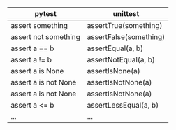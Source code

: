 | pytest               | unittest               |
|----------------------|------------------------|
| assert something     | assertTrue(something)  |
| assert not something | assertFalse(something) |
| assert a == b        | assertEqual(a, b)      |
| assert a != b        | assertNotEqual(a, b)   |
| assert a is None     | assertIsNone(a)        |
| assert a is not None | assertIsNotNone(a)     |
| assert a is not None | assertIsNotNone(a)     |
| assert a <= b        | assertLessEqual(a, b)  |
| ...                  | ...                    |

